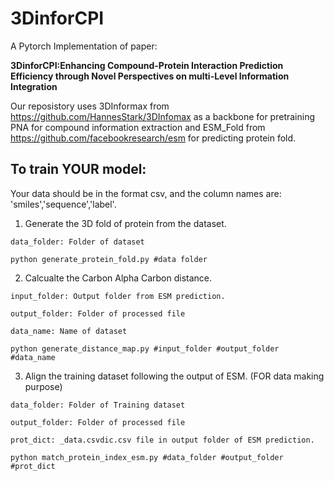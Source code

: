 # 3DinforCPI

A Pytorch Implementation of paper:

**3DinforCPI:Enhancing Compound-Protein Interaction Prediction Efficiency through Novel Perspectives on multi-Level Information Integration**

Our reposistory uses 3DInformax from https://github.com/HannesStark/3DInfomax as a backbone for pretraining PNA for compound information extraction and ESM_Fold from https://github.com/facebookresearch/esm for predicting protein fold.

## **To train YOUR model:**

Your data should be in the format csv, and the column names are: 'smiles','sequence','label'.
1. Generate the 3D fold of protein from the dataset.
```
data_folder: Folder of dataset
```
  ~~~
  python generate_protein_fold.py #data folder
  ~~~
2. Calcualte the Carbon Alpha Carbon distance.
```
input_folder: Output folder from ESM prediction.

output_folder: Folder of processed file

data_name: Name of dataset
```
  ~~~
  python generate_distance_map.py #input_folder #output_folder #data_name
  ~~~

  3. Align the training dataset following the output of ESM. (FOR data making purpose)
```
data_folder: Folder of Training dataset

output_folder: Folder of processed file

prot_dict: _data.csvdic.csv file in output folder of ESM prediction.
```
  ~~~
  python match_protein_index_esm.py #data_folder #output_folder #prot_dict
  ~~~


